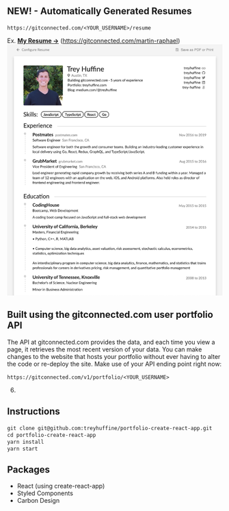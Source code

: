 ## NEW! - Automatically Generated Resumes
```
https://gitconnected.com/<YOUR_USERNAME>/resume
```
Ex. **[My Resume →](https://gitconnected.com/treyhuffine/resume)** (https://gitconnected.com/martin-raphael)
![](resume.png)

## Built using the gitconnected.com user portfolio API
The API at gitconnected.com provides the data, and each time you view a page, it retrieves the most recent version of your data. You can make changes to the website that hosts your portfolio without ever having to alter the code or re-deploy the site. Make use of your API ending point right now:

```
https://gitconnected.com/v1/portfolio/<YOUR_USERNAME>
```

6)

## Instructions
```
git clone git@github.com:treyhuffine/portfolio-create-react-app.git
cd portfolio-create-react-app
yarn install
yarn start
```

## Packages
- React (using create-react-app)
- Styled Components
- Carbon Design


